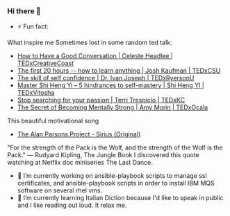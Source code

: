 ### Hi there 👋


- ⚡ Fun fact:

What inspire me
Sometimes lost in some random ted talk:
- [How to Have a Good Conversation | Celeste Headlee | TEDxCreativeCoast](https://www.youtube.com/watch?v=H6n3iNh4XLI)
- [The first 20 hours -- how to learn anything | Josh Kaufman | TEDxCSU](https://www.youtube.com/watch?v=5MgBikgcWnY)
- [The skill of self confidence | Dr. Ivan Joseph | TEDxRyersonU](https://www.youtube.com/watch?v=w-HYZv6HzAs)
- [Master Shi Heng Yi – 5 hindrances to self-mastery | Shi Heng YI | TEDxVitosha](https://www.youtube.com/watch?v=4-079YIasck)
- [Stop searching for your passion | Terri Trespicio | TEDxKC](https://www.youtube.com/watch?v=6MBaFL7sCb8)
- [The Secret of Becoming Mentally Strong | Amy Morin | TEDxOcala](https://www.youtube.com/watch?v=TFbv757kup4)

This beautiful motivational song
- [The Alan Parsons Project - Sirius (Original)](https://www.youtube.com/watch?v=feoHV5JUbuo)

"For the strength of the Pack is the Wolf, and the strength of the Wolf is the Pack."
― Rudyard Kipling, The Jungle Book
I discovered this quote watching at Netflix doc miniseries The Last Dance.

- 🔭 I’m currently working on ansible-playbook scripts to manage ssl certificates, and ansible-playbook scripts in order to install IBM MQS software on several rhel vms.
- 🌱 I’m currently learning Italian Diction because I'd like to speak in public and I like reading out loud. It relax me.
<!--
**rhacrsse/rhacrsse** is a ✨ _special_ ✨ repository because its `README.md` (this file) appears on your GitHub profile.

Here are some ideas to get you started:

- 🔭 I’m currently working on ...
- 🌱 I’m currently learning ...
- 👯 I’m looking to collaborate on ...
- 🤔 I’m looking for help with ...
- 💬 Ask me about ...
- 📫 How to reach me: ...
- 😄 Pronouns: ...
- ⚡ Fun fact: ...
-->

